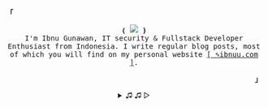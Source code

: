  <p align="left"><strong><samp>「</samp></strong></p><p align="center">
    <samp>
    &#10100; <img src="https://readme-typing-svg.herokuapp.com?color=000000&size=14&center=true&vCenter=true&multiline=true&width=100&height=23&lines=Hello+World+"/> &#10101;<br>
    I'm Ibnu Gunawan, IT security & Fullstack Developer Enthusiast from Indonesia. I write regular blog posts, most of which you will find on my personal website <a href="https://ibnuu.com" target="_blank">[ &#9998;ibnuu.com ]</a>.
    </samp>
</p><p align="right"><strong><samp>」</samp></strong></p>
<details align="center">
<summary> &#9835; &#9835; &#9655;</summary>
<br>
  <img width="100%" height="50%" style="border-radius: 5px;" src="https://i.pinimg.com/originals/64/05/31/6405318ac146473a95bfbdcec2b32943.gif"/>
<p align="center">
<br>
<samp>
<a href="https://t.me/notme1337" >
<img src="https://img.shields.io/badge/tele-@notme1337-informational?style=flat&logo=telegram&logoColor=white&color=2f80ed" />
</a>
<a href="mailto:notme1001@pm.me" target="_blank">
<img src="https://img.shields.io/badge/pm-notme1001[at]pm.me-informational?style=flat&logo=protonmail&logoColor=white&color=2f80ed" />
</a>
<a href="https://dribbble.com/IbnuGunawan" target="_blank">
<img src="https://img.shields.io/badge/|-IbnuGunawan-informational?style=flat&logo=dribbble&logoColor=white&color=2f80ed" />
</a>
<a href="https://instagram.com/ibnu_890" target="_blank">
<img src="https://img.shields.io/badge/|-ibnu_890-informational?style=flat&logo=instagram&logoColor=white&color=2f80ed" />
</a>
<a href="http://twitter.com/inuugp" target="_blank">
<img src="https://img.shields.io/badge/|-inuugp-informational?style=flat&logo=twitter&logoColor=white&color=2f80ed" />
</a>
</samp>
</p>
<h2></h2>
<divide></divide>
 <p align="center">
 <a href="#notme1001" target="_blank">
 <img alt="GitHub Stats" src="https://bad-apple-github-readme.vercel.app/api?show_bg=1&username=notme1001"/>
 </a>
 </p>
 <h2></h2>
</details>
<p align="center">	
</p>
